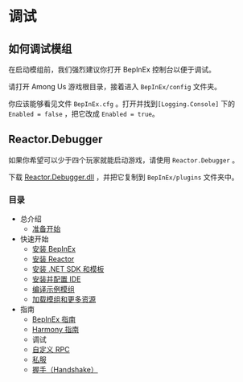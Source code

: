 # 调试

## 如何调试模组

在启动模组前，我们强烈建议你打开 BepInEx 控制台以便于调试。

请打开 Among Us 游戏根目录，接着进入 `BepInEx/config` 文件夹。

你应该能够看见文件 `BepInEx.cfg` 。打开并找到`[Logging.Console]` 下的 `Enabled = false` ，把它改成 `Enabled = true`。

## Reactor.Debugger
如果你希望可以少于四个玩家就能启动游戏，请使用 `Reactor.Debugger` 。

下载 [Reactor.Debugger.dll](https://nightly.link/NuclearPowered/Reactor/workflows/main/master/Reactor.Debugger.dll) ，并把它复制到 `BepInEx/plugins` 文件夹中。

### 目录

- 总介绍
  - [准备开始](/docs/introduction/getting_started.md)
- 快速开始
  - [安装 BepInEx](/docs/quick_start/install_bepinex.md)
  - [安装 Reactor](/docs/quick_start/install_reactor.md)
  - [安装 .NET SDK 和模板](/docs/quick_start/install_netsdk_template.md)
  - [安装并配置 IDE](/docs/quick_start/install_configure_ide.md)
  - [编译示例模组](/docs/quick_start/compile_example_mod.md)
  - [加载模组和更多资源](/docs/quick_start/launch_more_resources.md)
- 指南
  - [BepInEx 指南](/docs/guides/bepinex_guide.md)
  - [Harmony 指南](/docs/guides/harmony_guide.md)
  - 调试
  - [自定义 RPC](/docs/guides/custom_rpcs.md)
  - [私服](/docs/guides/custom_server.md)
  - [握手（Handshake）](/docs/guides/handshake.md)